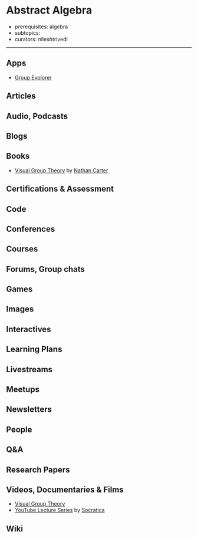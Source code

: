 # Abstract Algebra

- prerequisites: algebra
- subtopics:
- curators: nileshtrivedi

------

## Apps

- [Group Explorer](http://groupexplorer.sourceforge.net/)

## Articles

## Audio, Podcasts

## Blogs

## Books

- [Visual Group Theory](https://www.goodreads.com/book/show/7629307-visual-group-theory-maa-classroom-resource-materials) by [Nathan Carter](#people)

## Certifications & Assessment

## Code

## Conferences

## Courses

## Forums, Group chats

## Games

## Images

## Interactives

## Learning Plans

## Livestreams

## Meetups

## Newsletters

## People

## Q&A

## Research Papers

## Videos, Documentaries & Films

- [Visual Group Theory](https://www.youtube.com/watch?v=UwTQdOop-nU)
- [YouTube Lecture Series](https://www.youtube.com/watch?v=IP7nW_hKB7I&list=PLi01XoE8jYoi3SgnnGorR_XOW3IcK-TP6) by [Socratica](https://www.youtube.com/channel/UCW6TXMZ5Pq6yL6_k5NZ2e0Q)

## Wiki
